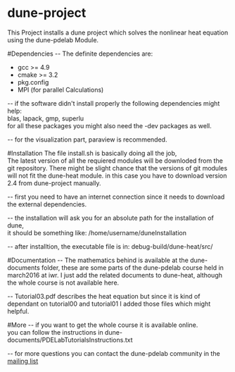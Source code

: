 # dune-project
This Project installs a dune project which solves the nonlinear heat equation using the dune-pdelab Module.

#Dependencies
-- The definite dependencies are:<br />
*  gcc >= 4.9 <br />
*  cmake >= 3.2 <br />
*  pkg.config <br />
*  MPI (for parallel Calculations) <br />


-- if the software didn't install properly the following dependencies might help: <br />
    blas, lapack, gmp, superlu <br />
    for all these packages you might also need the -dev packages as well. <br />

-- for the visualization part, paraview is recommended.<br />

#Installation
The file install.sh is basically doing all the job, <br />
The latest version of all the requiered modules will be downloded from the git repository. There might be slight chance that the versions of 
git modules will not fit the dune-heat module. in this case you have to download version 2.4 from dune-project manually.<br />


-- first you need to have an internet connection since it needs to download
the external dependencies.<br />


-- the installation will ask you for an absolute path for the installation of dune,<br />
	it should be something like: /home/username/duneInstallation<br />
	
	
-- after installtion, the executable file is in: debug-build/dune-heat/src/

#Documentation
-- The mathematics behind is available at the dune-documents folder, these are some parts of the dune-pdelab course held in march2016
at iwr. I just add the related documents to dune-heat, although the whole course is not available here. <br />


-- Tutorial03.pdf describes the heat equation but since it is kind of dependant on tutorial00 and tutorial01 I added those files which might helpful.<br />

#More
-- if you want to get the whole course it is available online. <br />
	you can follow the instructions in dune-documents/PDELabTutorialsInstructions.txt <br />


-- for more questions you can contact the dune-pdelab community in the [mailing list](http://lists.dune-project.org/mailman/listinfo/dune-pdelab)

